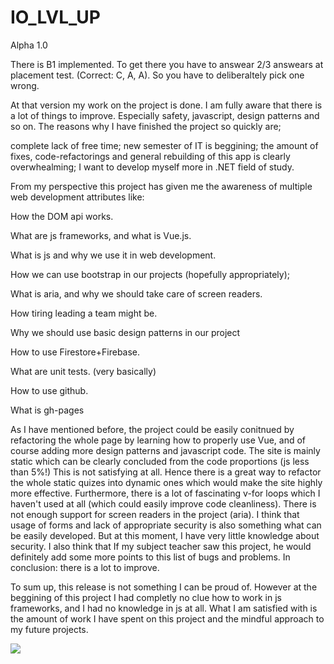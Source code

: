 # IO_LVL_UP

Alpha 1.0

There is B1 implemented. To get there you have to answear 2/3 answears at placement test. (Correct: C, A, A). So you have to deliberaltely pick one wrong.

At that version my work on the project is done. I am fully aware that there is a lot of things to improve. Especially safety, javascript, design patterns and so on. The reasons why I have finished the project so quickly are;

complete lack of free time;
new semester of IT is beggining;
the amount of fixes, code-refactorings and general rebuilding of this app is clearly overwhealming;
I want to develop myself more in .NET field of study.

<p>From my perspective this project has given me the awareness of multiple web development attributes like:</p>

<p>How the DOM api works.</p>
<p>What are js frameworks, and what is Vue.js.</p>
<p>What is js and why we use it in web development.</p>
<p>How we can use bootstrap in our projects (hopefully appropriately);</p>
<p>What is aria, and why we should take care of screen readers.</p>
<p>How tiring leading a team might be.</p>
<p>Why we should use basic design patterns in our project</p>
<p>How to use Firestore+Firebase.</p>
<p>What are unit tests. (very basically)</p>
<p>How to use github.</p>
<p>What is gh-pages</p>

As I have mentioned before, the project could be easily conitnued by refactoring the whole page by learning how to properly use Vue, and of course adding more design patterns and javascript code. The site is mainly static which can be clearly concluded from the code proportions (js less than 5%!) This is not satisfying at all. Hence there is a great way to refactor the whole static quizes into dynamic ones which would make the site highly more effective. Furthermore, there is a lot of fascinating v-for loops which I haven't used at all (which could easily improve code cleanliness). There is not enough support for screen readers in the project (aria). I think that usage of forms and lack of appropriate security is also something what can be easily developed. But at this moment, I have very little knowledge about security. I also think that If my subject teacher saw this project, he would definitely add some more points to this list of bugs and problems. In conclusion: there is a lot to improve.

To sum up, this release is not something I can be proud of. However at the beggining of this project I had completly no clue how to work in js frameworks, and I had no knowledge in js at all. What I am satisfied with is the amount of work I have spent on this project and the mindful approach to my future projects.

<img src=https://i.redd.it/rskneik2r4h41.jpg></img>

